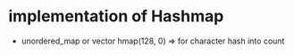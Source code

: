 # implementation of Hashmap
- unordered_map or vector<int> hmap(128, 0) => for character hash into count
